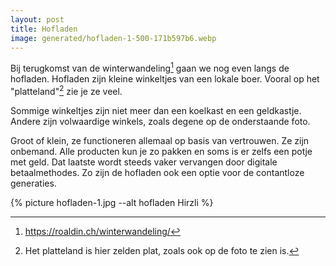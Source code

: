 ```yaml
---
layout: post
title: Hofladen
image: generated/hofladen-1-500-171b597b6.webp
---
```


Bij terugkomst van de winterwandeling[^2] gaan we nog even langs de hofladen. Hofladen zijn kleine winkeltjes van een lokale boer. Vooral op het "platteland"[^1] zie je ze veel.

Sommige winkeltjes zijn niet meer dan een koelkast en een geldkastje. Andere zijn volwaardige winkels, zoals degene op de onderstaande foto.

Groot of klein, ze functioneren allemaal op basis van vertrouwen. Ze zijn onbemand. Alle producten kun je zo pakken en soms is er zelfs een potje met geld. Dat laatste wordt steeds vaker vervangen door digitale betaalmethodes. Zo zijn de hofladen ook een optie voor de contantloze generaties.

{% picture hofladen-1.jpg --alt hofladen Hirzli %}

[^1]: Het platteland is hier zelden plat, zoals ook op de foto te zien is.
[^2]: <https://roaldin.ch/winterwandeling/>
